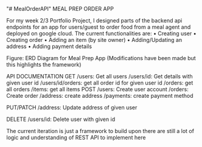 "# MealOrderAPI" 
MEAL PREP ORDER APP

For my week 2/3 Portfolio Project, I designed parts of the backend api endpoints for an app for users/guest to order food from a meal agent and deployed on google cloud. The current functionalities are:
•	Creating user
•	Creating order
•	Adding an item (by site owner)
•	Adding/Updating an address
•	Adding payment details

 
Figure: ERD Diagram for Meal Prep App (Modifications have been made but this highlights the framework)

API DOCUMENTATION
GET
/users: Get all users 
/users/id: Get details with given user id
/users/id/orders: get all order id for given user id
/orders: get all orders
/items: get all items
POST
/users: Create user account
/orders: Create order
/address: create address
/payments: create payment method

PUT/PATCH
/address: Update address of given user

DELETE
/users/id: Delete user with given id

The current iteration is just a framework to build upon there are still a lot of logic and understanding of REST API to implement here


